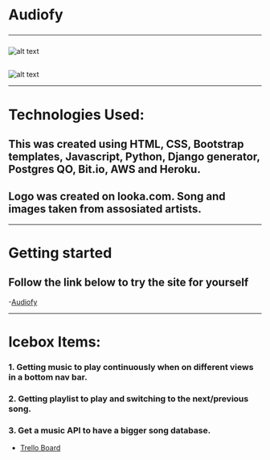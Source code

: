 # Audiofy
### 
---------------------------------
###  
![alt text]()
##  
![alt text]()
 
-------------------------------------
# Technologies Used:
## This was created using HTML, CSS, Bootstrap templates, Javascript, Python, Django generator, Postgres QO, Bit.io, AWS and Heroku. 
## Logo was created on looka.com. Song and images taken from assosiated artists. 
______________________________________

# Getting started
## Follow the link below to try the site for yourself
-[Audiofy](https://audiofyapp.herokuapp.com/)

---------------------------------------

# Icebox Items:
### 1. Getting music to play continuously when on different views in a bottom nav bar.
### 2. Getting playlist to play and switching to the next/previous song. 
### 3. Get a music API to have a bigger song database.
- [Trello Board]()